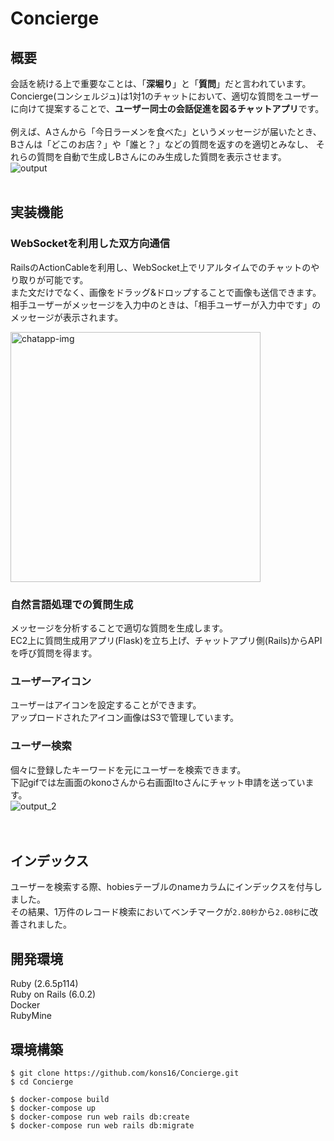# Concierge

## 概要

会話を続ける上で重要なことは、「**深堀り**」と「**質問**」だと言われています。  
Concierge(コンシェルジュ)は1対1のチャットにおいて、適切な質問をユーザーに向けて提案することで、**ユーザー同士の会話促進を図るチャットアプリ**です。  
<br />
例えば、Aさんから「今日ラーメンを食べた」というメッセージが届いたとき、Bさんは「どこのお店？」や「誰と？」などの質問を返すのを適切とみなし、
それらの質問を自動で生成しBさんにのみ生成した質問を表示させます。  
![output](https://user-images.githubusercontent.com/31591102/67262923-64f35b80-f4e1-11e9-8b63-eec4e0ac58a1.gif)<br /> 
<br />

## 実装機能

### WebSocketを利用した双方向通信

RailsのActionCableを利用し、WebSocket上でリアルタイムでのチャットのやり取りが可能です。  
また文だけでなく、画像をドラッグ&ドロップすることで画像も送信できます。  
相手ユーザーがメッセージを入力中のときは、「相手ユーザーが入力中です」のメッセージが表示されます。

<img width="400" alt="chatapp-img" src="https://user-images.githubusercontent.com/31591102/73068353-58224180-3eee-11ea-8e51-66947c9edadc.png">


### 自然言語処理での質問生成

メッセージを分析することで適切な質問を生成します。  
EC2上に質問生成用アプリ(Flask)を立ち上げ、チャットアプリ側(Rails)からAPIを呼び質問を得ます。

### ユーザーアイコン

ユーザーはアイコンを設定することができます。  
アップロードされたアイコン画像はS3で管理しています。

### ユーザー検索

個々に登録したキーワードを元にユーザーを検索できます。  
下記gifでは左画面のkonoさんから右画面Itoさんにチャット申請を送っています。  
![output_2](https://user-images.githubusercontent.com/31591102/67465999-4330da80-f681-11e9-9e5d-61f122323d3d.gif)<br /> 
<br />
<br />

## インデックス
ユーザーを検索する際、hobiesテーブルのnameカラムにインデックスを付与しました。  
その結果、1万件のレコード検索においてベンチマークが`2.80秒`から`2.08秒`に改善されました。
  
## 開発環境

Ruby (2.6.5p114)  
Ruby on Rails (6.0.2)  
Docker  
RubyMine  

## 環境構築

```
$ git clone https://github.com/kons16/Concierge.git
$ cd Concierge

$ docker-compose build
$ docker-compose up
$ docker-compose run web rails db:create
$ docker-compose run web rails db:migrate
```

